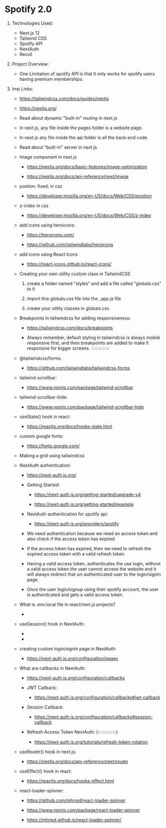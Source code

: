 # Spotify 2.0

1. Technologies Used:

    - Next.js 12
    - Tailwind CSS
    - Spotify API
    - NextAuth
    - Recoil

2. Project Overview:

    - One Limitation of spotify API is that it only works for spotify users having premium memberships.

3. Imp Links:

    - https://tailwindcss.com/docs/guides/nextjs

    - https://nextjs.org/

    - Read about dynamic "built-in" routing in next.js

    - In next.js, any file inside the pages folder is a website page.

    - In next.js any file inside the api folder is all the back-end code.

    - Read about "built-in" server in next.js
    
    - Image component in next.js
    
        - https://nextjs.org/docs/basic-features/image-optimization
        
        - https://nextjs.org/docs/api-reference/next/image
    
    - postion: fixed; in css  

        - https://developer.mozilla.org/en-US/docs/Web/CSS/position

    - z-index in css 

        - https://developer.mozilla.org/en-US/docs/Web/CSS/z-index
    
    - add icons using heroicons:

        - https://heroicons.com/

        - https://github.com/tailwindlabs/heroicons

    - add icons using React Icons

        - https://react-icons.github.io/react-icons/
    
    - Creating your own utility custom class in TailwindCSS

        1. create a folder named "styles" and add a file called "globals.css" to it

        2. import this globals.css file into the _app.js file

        3. create your utility classes in globals.css

    - Breakpoints in tailwindcss for adding responsiveness:

        - https://tailwindcss.com/docs/breakpoints

        - Always remember, default styling in tailwindcss is always mobile responsive first, and then breakpoints are added to make it 
        responsive for bigger screens. 💥💥💥💥💥
    
    - @tailwindcss/forms:

        - https://github.com/tailwindlabs/tailwindcss-forms
    
    - tailwind-scrollbar:

        - https://www.npmjs.com/package/tailwind-scrollbar
    
    - tailwind-scrollbar-hide:

        - https://www.npmjs.com/package/tailwind-scrollbar-hide
    
    - useState() hook in react:

        - https://reactjs.org/docs/hooks-state.html
    
    - custom google fonts:

        - https://fonts.google.com/

    - Making a grid using tailwindcss

    - NextAuth authentication:

        - https://next-auth.js.org/

        - Getting Started:

            - https://next-auth.js.org/getting-started/upgrade-v4

            - https://next-auth.js.org/getting-started/example

        - NextAuth authentication for spotify api:

            - https://next-auth.js.org/providers/spotify

        - We need authentication because we need an access token and also check if the access token has expired

        - If the access token has expired, then we need to refresh the expired access token with a valid refresh token.

        - Having a valid access token, authenticates the use login, without a valid access token the user cannot access the 
        website and it will always redirect that un-authenticated user to the login/signin page.

        - Once the user login/signup using their spotify account, the user is authenitcated and gets a valid access token.

    - What is .env.local file in react/next.js projects?

        - 
    
    - useSession() hook in NextAuth:

        -

        - 
    
    - creating custom login/signin page in NextAuth:

        - https://next-auth.js.org/configuration/pages
    
    - What are callbacks in NextAuth:

        - https://next-auth.js.org/configuration/callbacks

        - JWT Callback:

            - https://next-auth.js.org/configuration/callbacks#jwt-callback
        
        - Session Callback:
            
            - https://next-auth.js.org/configuration/callbacks#session-callback
        
        - Refresh Access Token NextAuth: (💥💥💥💥💥)
            
            - https://next-auth.js.org/tutorials/refresh-token-rotation
        
    - useRouter() hook in next.js:

        - https://nextjs.org/docs/api-reference/next/router
    
    - useEffect() hook in react:

        - https://reactjs.org/docs/hooks-effect.html
    
   - react-loader-spinner:

        - https://github.com/mhnpd/react-loader-spinner

        - https://www.npmjs.com/package/react-loader-spinner

        - https://mhnpd.github.io/react-loader-spinner/
